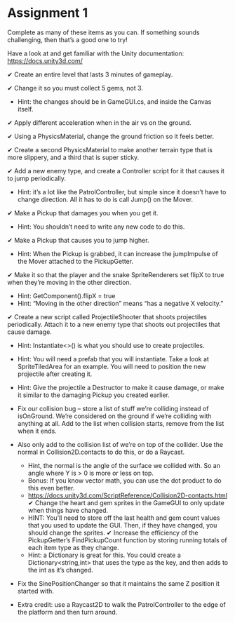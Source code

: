 # Assignment 1
Complete as many of these items as you can. If something sounds challenging, then that’s a good one to try!

Have a look at and get familiar with the Unity documentation:
https://docs.unity3d.com/

✔ Create an entire level that lasts 3 minutes of gameplay.

✔ Change it so you must collect 5 gems, not 3.
  - Hint: the changes should be in GameGUI.cs, and inside the Canvas itself.

✔ Apply different acceleration when in the air vs on the ground.

✔ Using a PhysicsMaterial, change the ground friction so it feels better.

✔ Create a second PhysicsMaterial to make another terrain type that is more slippery, and a third that is super sticky.

✔ Add a new enemy type, and create a Controller script for it that causes it to jump periodically.
 - Hint: it’s a lot like the PatrolController, but simple since it doesn’t have to change direction. All it has to do is call Jump() on the Mover.

✔  Make a Pickup that damages you when you get it.
  - Hint: You shouldn’t need to write any new code to do this.

✔ Make a Pickup that causes you to jump higher.
  - Hint: When the Pickup is grabbed, it can increase the jumpImpulse of the Mover attached to the PickupGetter.

✔ Make it so that the player and the snake SpriteRenderers set flipX to true when they’re moving in the other direction.
  - Hint: GetComponent<SpriteRenderer>().flipX = true
  - Hint: “Moving in the other direction” means “has a negative X velocity.”

✔  Create a new script called ProjectileShooter that shoots projectiles periodically. Attach it to a new enemy type that shoots out projectiles that cause damage.
  - Hint: Instantiate<>() is what you should use to create projectiles.
  - Hint: You will need a prefab that you will instantiate. Take a look at SpriteTiledArea for an example. You will need to position the new projectile after creating it.
  - Hint: Give the projectile a Destructor to make it cause damage, or make it similar to the damaging Pickup you created earlier.

- Fix our collision bug – store a list of stuff we’re colliding instead of isOnGround. We’re considered on the ground if we’re colliding with anything at all. Add to the list when collision starts, remove from the list when it ends.
- Also only add to the collision list of we’re on top of the collider. Use the normal in Collision2D.contacts to do this, or do a Raycast.
	- Hint, the normal is the angle of the surface we collided with. So an angle where Y is > 0 is more or less on top.
	- Bonus: If you know vector math, you can use the dot product to do this even better.
	- https://docs.unity3d.com/ScriptReference/Collision2D-contacts.html
✔ Change the heart and gem sprites in the GameGUI to only update when things have changed.
	- HINT: You’ll need to store off the last health and gem count values that you used to update the GUI. Then, if they have changed, you should change the sprites.
✔ Increase the efficiency of the PickupGetter’s FindPickupCount function by storing running totals of each item type as they change.
	- Hint: a Dictionary is great for this. You could create a Dictionary<string,int> that uses the type as the key, and then adds to the int as it’s changed.
- Fix the SinePositionChanger so that it maintains the same Z position it started with.
- Extra credit: use a Raycast2D to walk the PatrolController to the edge of the platform and then turn around.

